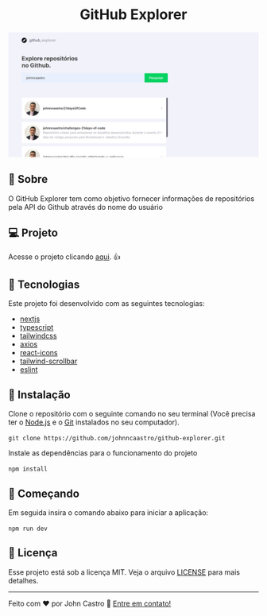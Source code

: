 <h1 align="center">
  GitHub Explorer
</h1>

![github-explorer](https://github.com/johnncaastro/github-explorer/blob/main/public/homepage-github-explorer.png)

## :page_with_curl: Sobre

O GitHub Explorer tem como objetivo fornecer informações de repositórios pela API do Github através do nome do usuário

## :computer: Projeto

Acesse o projeto clicando [aqui](https://github-explorer-ecru.vercel.app/). :+1:

## 🚀 Tecnologias

Este projeto foi desenvolvido com as seguintes tecnologias:

- [nextjs](https://nextjs.org/)
- [typescript](https://www.typescriptlang.org/)
- [tailwindcss](https://tailwindcss.com/)
- [axios](https://axios-http.com/ptbr/)
- [react-icons](https://react-icons.github.io/react-icons)
- [tailwind-scrollbar](https://www.npmjs.com/package/tailwind-scrollbar)
- [eslint](https://eslint.org/)

## 👷 Instalação

Clone o repositório com o seguinte comando no seu terminal (Você precisa ter o [Node.js](https://nodejs.org/en/) e o [Git](https://git-scm.com/) instalados no seu computador).

```git clone https://github.com/johnncaastro/github-explorer.git```

Instale as dependências para o funcionamento do projeto

```npm install```

## 🏃 Começando

Em seguida insira o comando abaixo para iniciar a aplicação:

```npm run dev```

## :memo: Licença

Esse projeto está sob a licença MIT. Veja o arquivo [LICENSE](https://github.com/johnncaastro/github-explorer/blob/main/LICENSE) para mais detalhes.

---

Feito com ♥ por John Castro :wave: [Entre em contato!](https://www.linkedin.com/in/johnncaastro/)

<!-- portfoliodevjohnncaastro -->
